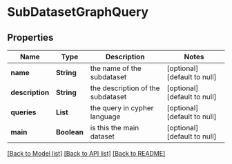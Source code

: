 # SubDatasetGraphQuery
## Properties

Name | Type | Description | Notes
------------ | ------------- | ------------- | -------------
**name** | **String** | the name of the subdataset | [optional] [default to null]
**description** | **String** | the description of the subdataset | [optional] [default to null]
**queries** | **List** | the query in cypher language | [optional] [default to null]
**main** | **Boolean** | is this the main dataset | [optional] [default to null]

[[Back to Model list]](../README.md#documentation-for-models) [[Back to API list]](../README.md#documentation-for-api-endpoints) [[Back to README]](../README.md)

